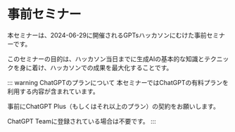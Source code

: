 # 事前セミナー

本セミナーは、2024-06-29に開催されるGPTsハッカソンにむけた事前セミナーです。

このセミナーの目的は、ハッカソン当日までに生成AIの基本的な知識とテクニックを身に着け、ハッカソンでの成果を最大化することです。

::: warning ChatGPTのプランについて
本セミナーではChatGPTの有料プランを利用する内容が含まれています。

事前にChatGPT Plus（もしくはそれ以上のプラン）の契約をお願いします。

ChatGPT Teamに登録されている場合は不要です。
:::
